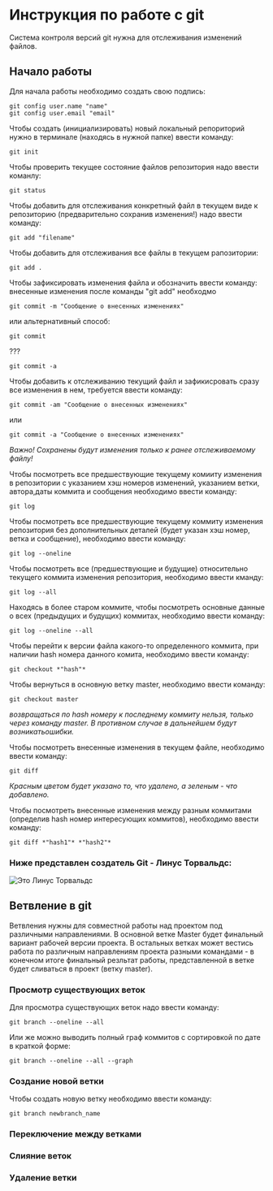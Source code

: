 # **Инструкция по работе с git**

Система контроля версий git нужна для отслеживания изменений файлов.

## Начало работы

Для начала работы необходимо создать свою подпись:

    git config user.name "name"
    git config user.email "email"

Чтобы создать (инициализировать) новый локальный репоpиторий нужно в терминале (находясь в нужной папке) ввести команду:

    git init
    
Чтобы проверить текущее состояние файлов репозитория надо ввести команлу:

    git status

Чтобы добавить для отслеживания конкретный файл в текущем виде к репозиторию (предварительно сохранив изменения!) надо ввести команду:

    git add "filename"

Чтобы  добавить для отслеживания все файлы в текущем рапозитории:

    git add .



Чтобы зафиксировать изменения файла и обозначить ввести команду: внесенные изменения после команды "git add" необходмо

    git commit -m "Сообщение о внесенных изменениях"


или альтернативный способ:

    git commit


???

    git commit -a



Чтобы добавить к отслеживанию текущий файл и зафикисровать сразу все изменения в нем, требуется ввести команду:

    git commit -am "Сообщение о внесенных изменениях"
или

    git commit -a "Сообщение о внесенных изменениях"

*Важно! Сохранены будут изменения только к ранее отслеживаемому файлу!*

Чтобы посмотреть все предшествующие текущему комииту изменения в репозитории с указанием хэш номеров изменений, указанием ветки, автора,даты коммита и сообщения необходимо ввести команду:

    git log

Чтобы посмотреть все предшествующие текущему коммиту изменения репозитория без дополнительных деталей (будет указан хэш номер, ветка и сообщение), необходимо ввести команду:

    git log --oneline

Чтобы посмотреть все (предшествующие и будущие) относительно текущего коммита изменения репозитория, необходимо ввести кманду:

    git log --all

Находясь в более старом коммите, чтобы посмотреть основные данные о всех (предыдущих и будущих) коммитах, необходимо ввести команду:

    git log --oneline --all


Чтобы перейти к версии файла какого-то определенного коммита, при наличии hash номера данного комита, необходимо ввести команду:


    git checkout *"hash"*

Чтобы вернуться в основную ветку master, необходимо ввести команду:

    git checkout master
*возвращаться по hash номеру к последнему коммиту нельзя, только через команду master. В противном случае в дальнейшем будут возникатьошибки.*

Чтобы посмотреть внесенные изменения в текущем файле, необходимо ввести команду:

    git diff
 *Красным цветом будет указано то, что удалено, а зеленым - что добавлено.*



Чтобы посмотреть внесенные изменения между разным коммитами (определив hash номер интересующих коммитов), необходимо ввести команду:

    git diff *"hash1"* *"hash2"*

### Ниже представлен создатель Git - Линус Торвальдс:
![Это Линус Торвальдс](linus.jpg)


## Ветвление в git

Ветвления нужны для совместной работы над проектом под различными направлениями. В основной ветке Master будет финальный вариант рабочей версии проекта. В остальных ветках может вестись работа по различным направлениям проекта разными командами - в конечном итоге финальный резльтат работы, представленной в ветке будет сливаться в проект (ветку master).


### Просмотр существующих веток

Для просмотра существующих веток надо ввести команду:

    git branch --oneline --all

Или же можно выводить полный граф коммитов с сортировкой по дате в краткой форме:

    git branch --oneline --all --graph

### Создание новой ветки

Чтобы создать новую ветку необходимо ввести команду:

    git branch newbranch_name
    



### Переключение между ветками


### Слияние веток


### Удаление ветки





